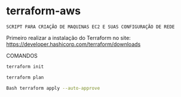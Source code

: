 # terraform-aws

```SCRIPT PARA CRIAÇÃO DE MAQUINAS EC2 E SUAS CONFIGURAÇÃO DE REDE```

Primeiro realizar a instalação do Terraform no site:
https://developer.hashicorp.com/terraform/downloads

COMANDOS
```Bash
terraform init
```

```Bash
terraform plan
```

```Bash
Bash terraform apply --auto-approve
```

